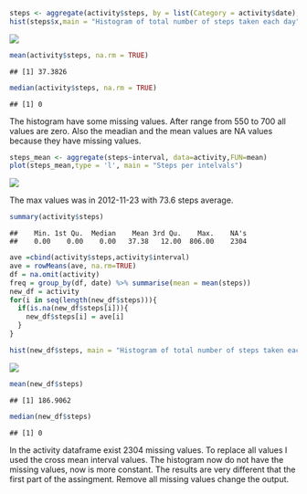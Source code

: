 ``` r
steps <- aggregate(activity$steps, by = list(Category = activity$date), FUN=sum)
hist(steps$x,main = "Histogram of total number of steps taken each day",xlab = "Range of Steps")
```

![](PA1_template_files/figure-markdown_github/unnamed-chunk-1-1.png)

``` r
mean(activity$steps, na.rm = TRUE)
```

    ## [1] 37.3826

``` r
median(activity$steps, na.rm = TRUE)
```

    ## [1] 0

The histogram have some missing values. After range from 550 to 700 all values are zero. Also the meadian and the mean values are NA values because they have missing values.

``` r
steps_mean <- aggregate(steps~interval, data=activity,FUN=mean)
plot(steps_mean,type = 'l', main = "Steps per intelvals")
```

![](PA1_template_files/figure-markdown_github/unnamed-chunk-2-1.png)

The max values was in 2012-11-23 with 73.6 steps average.

``` r
summary(activity$steps)
```

    ##    Min. 1st Qu.  Median    Mean 3rd Qu.    Max.    NA's 
    ##    0.00    0.00    0.00   37.38   12.00  806.00    2304

``` r
ave =cbind(activity$steps,activity$interval)
ave = rowMeans(ave, na.rm=TRUE)
df = na.omit(activity)
freq = group_by(df, date) %>% summarise(mean = mean(steps))
new_df = activity
for(i in seq(length(new_df$steps))){
  if(is.na(new_df$steps[i])){
    new_df$steps[i] = ave[i]
  }
}

hist(new_df$steps, main = "Histogram of total number of steps taken each day",xlab = "Range of Steps")
```

![](PA1_template_files/figure-markdown_github/unnamed-chunk-3-1.png)

``` r
mean(new_df$steps)
```

    ## [1] 186.9062

``` r
median(new_df$steps)
```

    ## [1] 0

In the activity dataframe exist 2304 missing values. To replace all values I used the cross mean interval values. The histogram now do not have the missing values, now is more constant. The results are very different that the first part of the assingment. Remove all missing values change the output.

